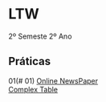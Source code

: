 # LTW

2º Semeste 2º Ano

## Práticas
01(# 01)
[Online NewsPaper](http://127.0.0.1:5500/01%20HTML%20Exercises/1.Online%20Newspaper/all.html)
<br>
[Complex Table](http://127.0.0.1:5500/01%20HTML%20Exercises/2.Complex%20Table/table.html)